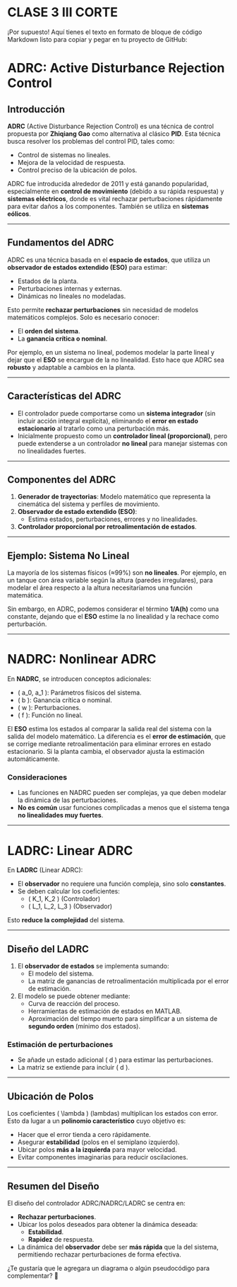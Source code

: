 # CLASE 3 III CORTE

¡Por supuesto! Aquí tienes el texto en formato de bloque de código Markdown listo para copiar y pegar en tu proyecto de GitHub:

# **ADRC: Active Disturbance Rejection Control**

## Introducción

**ADRC** (Active Disturbance Rejection Control) es una técnica de control propuesta por **Zhiqiang Gao** como alternativa al clásico **PID**. Esta técnica busca resolver los problemas del control PID, tales como:

- Control de sistemas no lineales.
- Mejora de la velocidad de respuesta.
- Control preciso de la ubicación de polos.

ADRC fue introducida alrededor de 2011 y está ganando popularidad, especialmente en **control de movimiento** (debido a su rápida respuesta) y **sistemas eléctricos**, donde es vital rechazar perturbaciones rápidamente para evitar daños a los componentes. También se utiliza en **sistemas eólicos**.

---

## Fundamentos del ADRC

ADRC es una técnica basada en el **espacio de estados**, que utiliza un **observador de estados extendido (ESO)** para estimar:

- Estados de la planta.
- Perturbaciones internas y externas.
- Dinámicas no lineales no modeladas.

Esto permite **rechazar perturbaciones** sin necesidad de modelos matemáticos complejos. Solo es necesario conocer:

- El **orden del sistema**.
- La **ganancia crítica o nominal**.

Por ejemplo, en un sistema no lineal, podemos modelar la parte lineal y dejar que el **ESO** se encargue de la no linealidad. Esto hace que ADRC sea **robusto** y adaptable a cambios en la planta.

---

## Características del ADRC

- El controlador puede comportarse como un **sistema integrador** (sin incluir acción integral explícita), eliminando el **error en estado estacionario** al tratarlo como una perturbación más.
- Inicialmente propuesto como un **controlador lineal (proporcional)**, pero puede extenderse a un controlador **no lineal** para manejar sistemas con no linealidades fuertes.

---

## Componentes del ADRC

1. **Generador de trayectorias**: Modelo matemático que representa la cinemática del sistema y perfiles de movimiento.
2. **Observador de estado extendido (ESO)**:
   - Estima estados, perturbaciones, errores y no linealidades.
3. **Controlador proporcional por retroalimentación de estados**.

---

## Ejemplo: Sistema No Lineal

La mayoría de los sistemas físicos (≈99%) son **no lineales**. Por ejemplo, en un tanque con área variable según la altura (paredes irregulares), para modelar el área respecto a la altura necesitaríamos una función matemática.

Sin embargo, en ADRC, podemos considerar el término **1/A(h)** como una constante, dejando que el **ESO** estime la no linealidad y la rechace como perturbación.

---

# **NADRC: Nonlinear ADRC**

En **NADRC**, se introducen conceptos adicionales:

- \( a_0, a_1 \): Parámetros físicos del sistema.
- \( b \): Ganancia crítica o nominal.
- \( w \): Perturbaciones.
- \( f \): Función no lineal.

El **ESO** estima los estados al comparar la salida real del sistema con la salida del modelo matemático. La diferencia es el **error de estimación**, que se corrige mediante retroalimentación para eliminar errores en estado estacionario. Si la planta cambia, el observador ajusta la estimación automáticamente.

### Consideraciones

- Las funciones en NADRC pueden ser complejas, ya que deben modelar la dinámica de las perturbaciones.  
- **No es común** usar funciones complicadas a menos que el sistema tenga **no linealidades muy fuertes**.

---

# **LADRC: Linear ADRC**

En **LADRC** (Linear ADRC):

- El **observador** no requiere una función compleja, sino solo **constantes**.
- Se deben calcular los coeficientes:
  - \( K_1, K_2 \) (Controlador)
  - \( L_1, L_2, L_3 \) (Observador)

Esto **reduce la complejidad** del sistema.

---

## Diseño del LADRC

1. El **observador de estados** se implementa sumando:
   - El modelo del sistema.
   - La matriz de ganancias de retroalimentación multiplicada por el error de estimación.
2. El modelo se puede obtener mediante:
   - Curva de reacción del proceso.
   - Herramientas de estimación de estados en MATLAB.
   - Aproximación del tiempo muerto para simplificar a un sistema de **segundo orden** (mínimo dos estados).

### Estimación de perturbaciones

- Se añade un estado adicional \( d \) para estimar las perturbaciones.
- La matriz se extiende para incluir \( d \).

---

## Ubicación de Polos

Los coeficientes \( \lambda \) (lambdas) multiplican los estados con error. Esto da lugar a un **polinomio característico** cuyo objetivo es:

- Hacer que el error tienda a cero rápidamente.
- Asegurar **estabilidad** (polos en el semiplano izquierdo).
- Ubicar polos **más a la izquierda** para mayor velocidad.
- Evitar componentes imaginarias para reducir oscilaciones.

---

## Resumen del Diseño

El diseño del controlador ADRC/NADRC/LADRC se centra en:

- **Rechazar perturbaciones**.
- Ubicar los polos deseados para obtener la dinámica deseada:
  - **Estabilidad**.
  - **Rapidez** de respuesta.
- La dinámica del **observador** debe ser **más rápida** que la del sistema, permitiendo rechazar perturbaciones de forma efectiva.


¿Te gustaría que le agregara un diagrama o algún pseudocódigo para complementar? 🚀


